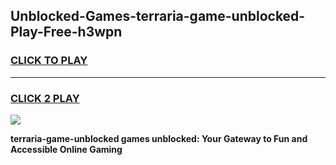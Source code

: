 
## Unblocked-Games-terraria-game-unblocked-Play-Free-h3wpn
<h3>
<a href="https://premium76.site?title=terraria-game-unblocked&ref=15A">CLICK TO PLAY</a></h3>
<hr>

<h3>
<a href="https://premium76.site?title=terraria-game-unblocked&ref=15A">CLICK 2 PLAY</a>
  
</h3>

<a href="https://premium76.site?title=terraria-game-unblocked&ref=15A"><img src="https://clearcache.store/games.png"></a>


**terraria-game-unblocked games unblocked: Your Gateway to Fun and Accessible Online Gaming**
